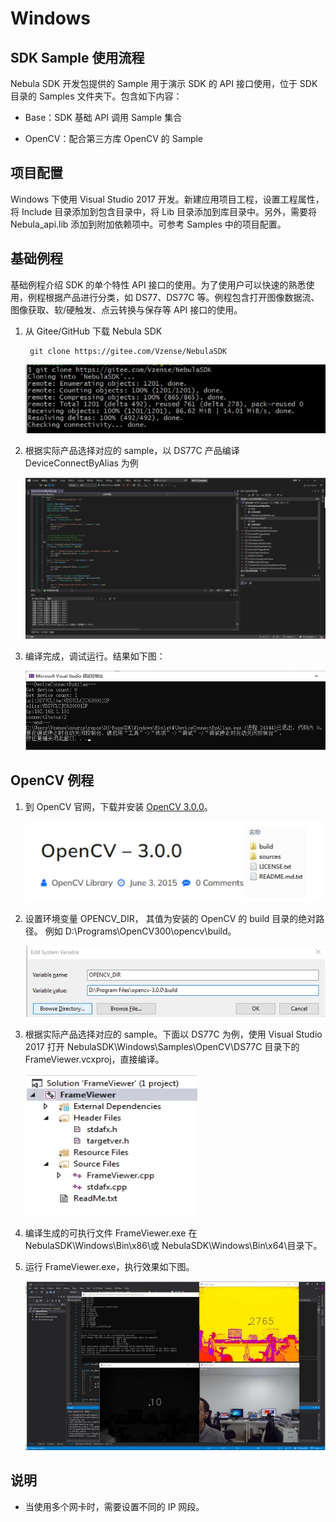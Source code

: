 # Windows

## SDK Sample 使用流程

Nebula SDK 开发包提供的 Sample 用于演示 SDK 的 API 接口使用，位于 SDK 目录的 Samples 文件夹下。包含如下内容：

- Base：SDK 基础 API 调用 Sample 集合

- OpenCV：配合第三方库 OpenCV 的 Sample

## 项目配置

Windows 下使用 Visual Studio 2017 开发。新建应用项目工程，设置工程属性，将 Include 目录添加到包含目录中，将 Lib 目录添加到库目录中。另外，需要将 Nebula_api.lib 添加到附加依赖项中。可参考 Samples 中的项目配置。

## 基础例程

基础例程介绍 SDK 的单个特性 API 接口的使用。为了使用户可以快速的熟悉使用，例程根据产品进行分类，如 DS77、DS77C 等。例程包含打开图像数据流、图像获取、软/硬触发、点云转换与保存等 API 接口的使用。

1. 从 Gitee/GitHub 下载 Nebula SDK

   ```consle
    git clone https://gitee.com/Vzense/NebulaSDK
   ```

   ![DownloadNebulaSDK](pic/Windows/DownloadNebulaSDK.png)

2. 根据实际产品选择对应的 sample，以 DS77C 产品编译 DeviceConnectByAlias 为例

   ![Compilation](pic/Windows/Compilation.png)

3. 编译完成，调试运行。结果如下图：

   ![Execution](pic/Windows/Execution.png)

## OpenCV 例程

1. 到 OpenCV 官网，下载并安装 [OpenCV 3.0.0](https://opencv.org/release/opencv-3-0-0/)。

   ![DownloadOpenCV](pic/Windows/DownloadOpenCV.png)

2. 设置环境变量 OPENCV_DIR， 其值为安装的 OpenCV 的 build 目录的绝对路径。
   例如 D:\Programs\OpenCV300\opencv\build。

   ![SetEnvironment](pic/Windows/SetEnvironment.png)

3. 根据实际产品选择对应的 sample。下面以 DS77C 为例，使用 Visual Studio 2017 打开 NebulaSDK\Windows\Samples\OpenCV\DS77C 目录下的 FrameViewer.vcxproj，直接编译。

   ![FrameViewer Project](<pic/Windows/FrameViewer Project.png>)

4. 编译生成的可执行文件 FrameViewer.exe 在 NebulaSDK\Windows\Bin\x86\或 NebulaSDK\Windows\Bin\x64\目录下。

5. 运行 FrameViewer.exe，执行效果如下图。

   ![Execution Successful](<pic/Windows/Execution Successful.png>)

## 说明

- 当使用多个网卡时，需要设置不同的 IP 网段。
